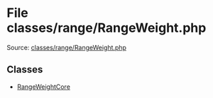 File classes/range/RangeWeight.php
=========
Source: [classes/range/RangeWeight.php](https://github.com/PrestaShop/PrestaShop/blob/1.6.1.1/classes/range/RangeWeight.php)


Classes
-------

* [RangeWeightCore](class.RangeWeightCore.md)

